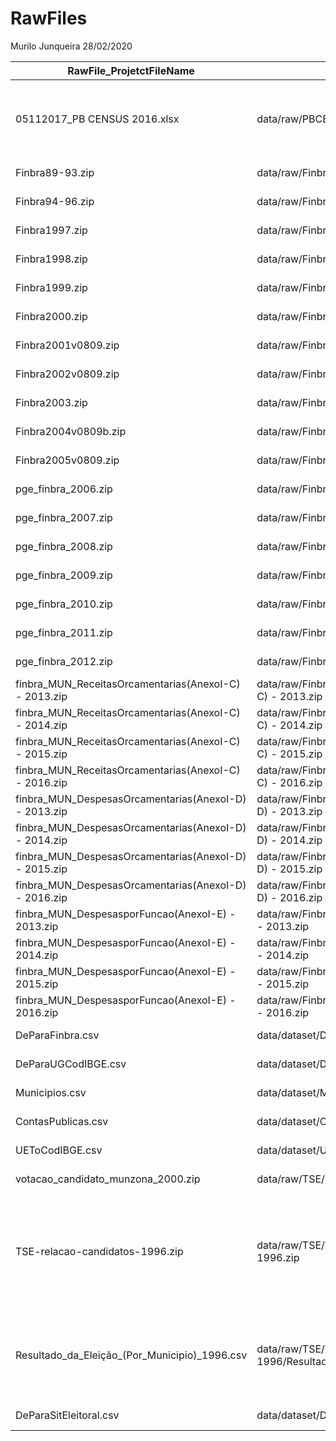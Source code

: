 RawFiles
================
Murilo Junqueira
28/02/2020

| RawFile\_ProjetctFileName                               | FileList\_FilePath                                                                          | RawFile\_Source | RawFile\_AutoDownload | RawFile\_GitHub | RawFile\_Size | RawFile\_Date        | RawFile\_URL                                                                                                        | RawFile\_URLBackup                                                                                                  | RawFile\_Comments                                                                                                                                                                                                                                                                                                                           |
| ------------------------------------------------------- | ------------------------------------------------------------------------------------------- | --------------- | --------------------- | --------------- | ------------- | -------------------- | ------------------------------------------------------------------------------------------------------------------- | ------------------------------------------------------------------------------------------------------------------- | ------------------------------------------------------------------------------------------------------------------------------------------------------------------------------------------------------------------------------------------------------------------------------------------------------------------------------------------- |
| 05112017\_PB CENSUS 2016.xlsx                           | data/raw/PBCENSUS Spada/05112017\_PB CENSUS 2016.xlsx                                       | Spada (2012)    | 0                     | 0               | 411102        | 2018-02-20 15:41:58Z |                                                                                                                     |                                                                                                                     | Nós temos uma versão atualizada do banco com os dados de 2016. Existe uma versão pública do banco do dataverse que vai até 2012: <https://dataverse.harvard.edu/dataset.xhtml?persistentId=doi:10.7910/DVN/EDSNJS>                                                                                                                          |
| Finbra89-93.zip                                         | data/raw/Finbra/OriginalFiles/Finbra89-93.zip                                               | STN             | 1                     | 0               | 5743101       | 2019-08-17 23:31:37Z | <http://www.tesouro.fazenda.gov.br/documents/10180/137007/Finbra89-93.zip/de9140b6-b5bc-4777-983e-7246d63a97e9>     | <https://dl.dropboxusercontent.com/s/m8w0qcgopmkzqfc/Finbra89-93.zip>                                               | .                                                                                                                                                                                                                                                                                                                                           |
| Finbra94-96.zip                                         | data/raw/Finbra/OriginalFiles/Finbra94-96.zip                                               | STN             | 1                     | 0               | 5041144       | 2019-08-17 23:52:00Z | <http://www.tesouro.fazenda.gov.br/documents/10180/137007/Finbra94-96.zip/fc1c7c2a-b024-4848-8ffc-bf619c40272b>     | <https://dl.dropboxusercontent.com/s/8zkld5oc9y2gyz3/Finbra94-96.zip>                                               | .                                                                                                                                                                                                                                                                                                                                           |
| Finbra1997.zip                                          | data/raw/Finbra/OriginalFiles/Finbra1997.zip                                                | STN             | 1                     | 0               | 1711771       | 2019-08-29 22:07:26Z | <http://www.tesouro.fazenda.gov.br/documents/10180/137007/Finbra1997.zip/5d6360b7-a634-4504-825f-a44ebf83c45a>      | <https://dl.dropboxusercontent.com/s/wuaht8ffwqbtvm3/Finbra1997.zip>                                                | .                                                                                                                                                                                                                                                                                                                                           |
| Finbra1998.zip                                          | data/raw/Finbra/OriginalFiles/Finbra1998.zip                                                | STN             | 1                     | 0               | 2870995       | 2019-08-29 22:07:30Z | <http://www.tesouro.fazenda.gov.br/documents/10180/137007/Finbra1998.zip/713fb0ae-bfe3-4750-bbae-48a3f50c8f61>      | <https://dl.dropboxusercontent.com/s/za9eqittyx0uh8t/Finbra1998.zip>                                                | .                                                                                                                                                                                                                                                                                                                                           |
| Finbra1999.zip                                          | data/raw/Finbra/OriginalFiles/Finbra1999.zip                                                | STN             | 1                     | 0               | 2864484       | 2019-08-29 22:07:32Z | <http://www.tesouro.fazenda.gov.br/documents/10180/137007/Finbra1999.zip/abc3629d-fd95-4cb4-b35e-733aacbf3217>      | <https://dl.dropboxusercontent.com/s/4mlzsayls3tu2jt/Finbra1999.zip>                                                | .                                                                                                                                                                                                                                                                                                                                           |
| Finbra2000.zip                                          | data/raw/Finbra/OriginalFiles/Finbra2000.zip                                                | STN             | 1                     | 0               | 3419669       | 2019-08-29 22:07:34Z | <http://www.tesouro.fazenda.gov.br/documents/10180/137007/Finbra2000.zip/312ba81c-4ea7-45b8-af1e-97c1eccc0599>      | <https://dl.dropboxusercontent.com/s/ztngcfzt6gu85mx/Finbra2000.zip>                                                | .                                                                                                                                                                                                                                                                                                                                           |
| Finbra2001v0809.zip                                     | data/raw/Finbra/OriginalFiles/Finbra2001v0809.zip                                           | STN             | 1                     | 0               | 3516592       | 2019-08-29 22:07:36Z | <http://www.tesouro.fazenda.gov.br/documents/10180/137713/Finbra2001v0809.zip>                                      | <https://dl.dropboxusercontent.com/s/uscpahl4oc7mnti/Finbra2001v0809.zip>                                           | .                                                                                                                                                                                                                                                                                                                                           |
| Finbra2002v0809.zip                                     | data/raw/Finbra/OriginalFiles/Finbra2002v0809.zip                                           | STN             | 1                     | 0               | 4299904       | 2019-08-29 22:07:38Z | <http://www.tesouro.fazenda.gov.br/documents/10180/137713/Finbra2002v0809.zip>                                      | <https://dl.dropboxusercontent.com/s/nciadofccyflmb5/Finbra2002v0809.zip>                                           | .                                                                                                                                                                                                                                                                                                                                           |
| Finbra2003.zip                                          | data/raw/Finbra/OriginalFiles/Finbra2003.zip                                                | STN             | 1                     | 0               | 4553840       | 2019-08-29 22:07:40Z | <http://www.tesouro.fazenda.gov.br/documents/10180/137007/Finbra2003.zip>                                           | <https://dl.dropboxusercontent.com/s/cez8hd3t699pjez/Finbra2003.zip>                                                | .                                                                                                                                                                                                                                                                                                                                           |
| Finbra2004v0809b.zip                                    | data/raw/Finbra/OriginalFiles/Finbra2004v0809b.zip                                          | STN             | 1                     | 0               | 5482863       | 2019-08-29 22:07:44Z | <http://www.tesouro.fazenda.gov.br/documents/10180/137713/Finbra2004v0809b.zip>                                     | <https://dl.dropboxusercontent.com/s/nrwq2jqqr4cm1ly/Finbra2004v0809b.zip>                                          | .                                                                                                                                                                                                                                                                                                                                           |
| Finbra2005v0809.zip                                     | data/raw/Finbra/OriginalFiles/Finbra2005v0809.zip                                           | STN             | 1                     | 0               | 5784608       | 2019-08-29 22:07:47Z | <http://www.tesouro.fazenda.gov.br/documents/10180/137713/Finbra2005v0809.zip>                                      | <https://dl.dropboxusercontent.com/s/938hrr8r0eab4md/Finbra2005v0809.zip>                                           | .                                                                                                                                                                                                                                                                                                                                           |
| pge\_finbra\_2006.zip                                   | data/raw/Finbra/OriginalFiles/pge\_finbra\_2006.zip                                         | STN             | 1                     | 0               | 6077208       | 2019-08-29 22:07:49Z | <http://www.tesouro.fazenda.gov.br/documents/10180/327844/pge_finbra_2006.zip/21e3e641-502e-4639-951d-608874507e01> | <https://dl.dropboxusercontent.com/s/3uymgtk31ucjdrt/pge_finbra_2006.zip>                                           | .                                                                                                                                                                                                                                                                                                                                           |
| pge\_finbra\_2007.zip                                   | data/raw/Finbra/OriginalFiles/pge\_finbra\_2007.zip                                         | STN             | 1                     | 0               | 6333739       | 2019-08-29 22:07:52Z | <http://www.tesouro.fazenda.gov.br/documents/10180/327844/pge_finbra_2007.zip/61957017-14f5-450b-9155-833dd3fb14df> | <https://dl.dropboxusercontent.com/s/79uajvh4ctxopze/pge_finbra_2007.zip>                                           | .                                                                                                                                                                                                                                                                                                                                           |
| pge\_finbra\_2008.zip                                   | data/raw/Finbra/OriginalFiles/pge\_finbra\_2008.zip                                         | STN             | 1                     | 0               | 6348738       | 2019-08-29 22:07:54Z | <http://www.tesouro.fazenda.gov.br/documents/10180/327844/pge_finbra_2008.zip/91ba191d-ee56-4a9e-9064-9c9583d4c67d> | <https://dl.dropboxusercontent.com/s/86r9zd25yajkuij/pge_finbra_2008.zip>                                           | .                                                                                                                                                                                                                                                                                                                                           |
| pge\_finbra\_2009.zip                                   | data/raw/Finbra/OriginalFiles/pge\_finbra\_2009.zip                                         | STN             | 1                     | 0               | 11027385      | 2019-08-29 22:07:57Z | <http://www.tesouro.fazenda.gov.br/documents/10180/327844/pge_finbra_2009.zip/8f85ed32-7a52-47dc-a7ba-e5ecaa551899> | <https://dl.dropboxusercontent.com/s/0euw3m80fk3yfk6/pge_finbra_2009.zip>                                           | .                                                                                                                                                                                                                                                                                                                                           |
| pge\_finbra\_2010.zip                                   | data/raw/Finbra/OriginalFiles/pge\_finbra\_2010.zip                                         | STN             | 1                     | 0               | 11172080      | 2019-08-29 22:08:00Z | <http://www.tesouro.fazenda.gov.br/documents/10180/327844/pge_finbra_2010.zip/4560c066-10a1-483c-9067-7f1bb60b4152> | <https://dl.dropboxusercontent.com/s/u1vaww48yfxb2ki/pge_finbra_2010.zip>                                           | .                                                                                                                                                                                                                                                                                                                                           |
| pge\_finbra\_2011.zip                                   | data/raw/Finbra/OriginalFiles/pge\_finbra\_2011.zip                                         | STN             | 1                     | 0               | 11162086      | 2019-08-29 22:08:04Z | <http://www.tesouro.fazenda.gov.br/documents/10180/327844/pge_finbra_2011.zip/07279645-05d4-4835-9d59-b931f7144b0c> | <https://dl.dropboxusercontent.com/s/spzc3jgmt01vj8k/pge_finbra_2011.zip>                                           | .                                                                                                                                                                                                                                                                                                                                           |
| pge\_finbra\_2012.zip                                   | data/raw/Finbra/OriginalFiles/pge\_finbra\_2012.zip                                         | STN             | 1                     | 0               | 10996653      | 2019-08-29 22:08:07Z | <http://www.tesouro.fazenda.gov.br/documents/10180/327844/pge_finbra_2012.zip/561d62f0-caa9-4fe2-b901-911f7e41b8d8> | <https://dl.dropboxusercontent.com/s/spzc3jgmt01vj8k/pge_finbra_2011.zip>                                           | .                                                                                                                                                                                                                                                                                                                                           |
| finbra\_MUN\_ReceitasOrcamentarias(AnexoI-C) - 2013.zip | data/raw/Finbra/OriginalFiles/finbra\_MUN\_ReceitasOrcamentarias(AnexoI-C) - 2013.zip       | STN             | 0                     | 0               | 4892850       | 2019-12-14 21:21:01Z | <https://siconfi.tesouro.gov.br/siconfi/pages/public/consulta_finbra/finbra_list.jsf>                               | <https://dl.dropboxusercontent.com/s/g0uast0nmj89ebe/finbra_MUN_ReceitasOrcamentarias%28AnexoI-C%29%20-%202013.zip> | Download captcha                                                                                                                                                                                                                                                                                                                            |
| finbra\_MUN\_ReceitasOrcamentarias(AnexoI-C) - 2014.zip | data/raw/Finbra/OriginalFiles/finbra\_MUN\_ReceitasOrcamentarias(AnexoI-C) - 2014.zip       | STN             | 0                     | 0               | 5039782       | 2019-12-14 21:24:40Z | <https://siconfi.tesouro.gov.br/siconfi/pages/public/consulta_finbra/finbra_list.jsf>                               | <https://dl.dropboxusercontent.com/s/cwr74ekb5vyiqbq/finbra_MUN_ReceitasOrcamentarias%28AnexoI-C%29%20-%202014.zip> | Download captcha                                                                                                                                                                                                                                                                                                                            |
| finbra\_MUN\_ReceitasOrcamentarias(AnexoI-C) - 2015.zip | data/raw/Finbra/OriginalFiles/finbra\_MUN\_ReceitasOrcamentarias(AnexoI-C) - 2015.zip       | STN             | 0                     | 0               | 5883036       | 2019-12-14 21:30:51Z | <https://siconfi.tesouro.gov.br/siconfi/pages/public/consulta_finbra/finbra_list.jsf>                               | <https://dl.dropboxusercontent.com/s/jr3s6w8ck6agyrj/finbra_MUN_ReceitasOrcamentarias%28AnexoI-C%29%20-%202015.zip> | Download captcha                                                                                                                                                                                                                                                                                                                            |
| finbra\_MUN\_ReceitasOrcamentarias(AnexoI-C) - 2016.zip | data/raw/Finbra/OriginalFiles/finbra\_MUN\_ReceitasOrcamentarias(AnexoI-C) - 2016.zip       | STN             | 0                     | 0               | 6253996       | 2019-12-14 21:45:00Z | <https://siconfi.tesouro.gov.br/siconfi/pages/public/consulta_finbra/finbra_list.jsf>                               | <https://dl.dropboxusercontent.com/s/pkboqchwovnd3wr/finbra_MUN_ReceitasOrcamentarias%28AnexoI-C%29%20-%202016.zip> | Download captcha                                                                                                                                                                                                                                                                                                                            |
| finbra\_MUN\_DespesasOrcamentarias(AnexoI-D) - 2013.zip | data/raw/Finbra/OriginalFiles/finbra\_MUN\_DespesasOrcamentarias(AnexoI-D) - 2013.zip       | STN             | 0                     | 0               | 7082741       | 2019-12-14 21:19:45Z | <https://siconfi.tesouro.gov.br/siconfi/pages/public/consulta_finbra/finbra_list.jsf>                               | <https://dl.dropboxusercontent.com/s/2f1et1n50xf96u8/finbra_MUN_DespesasOrcamentarias%28AnexoI-D%29%20-%202013.zip> | Download captcha                                                                                                                                                                                                                                                                                                                            |
| finbra\_MUN\_DespesasOrcamentarias(AnexoI-D) - 2014.zip | data/raw/Finbra/OriginalFiles/finbra\_MUN\_DespesasOrcamentarias(AnexoI-D) - 2014.zip       | STN             | 0                     | 0               | 7159921       | 2019-12-14 21:25:04Z | <https://siconfi.tesouro.gov.br/siconfi/pages/public/consulta_finbra/finbra_list.jsf>                               | <https://dl.dropboxusercontent.com/s/2f1et1n50xf96u8/finbra_MUN_DespesasOrcamentarias%28AnexoI-D%29%20-%202013.zip> | Download captcha                                                                                                                                                                                                                                                                                                                            |
| finbra\_MUN\_DespesasOrcamentarias(AnexoI-D) - 2015.zip | data/raw/Finbra/OriginalFiles/finbra\_MUN\_DespesasOrcamentarias(AnexoI-D) - 2015.zip       | STN             | 0                     | 0               | 7580462       | 2019-12-14 21:33:50Z | <https://siconfi.tesouro.gov.br/siconfi/pages/public/consulta_finbra/finbra_list.jsf>                               | <https://dl.dropboxusercontent.com/s/kgijjqy8yracx5n/finbra_MUN_DespesasOrcamentarias%28AnexoI-D%29%20-%202015.zip> | Download captcha                                                                                                                                                                                                                                                                                                                            |
| finbra\_MUN\_DespesasOrcamentarias(AnexoI-D) - 2016.zip | data/raw/Finbra/OriginalFiles/finbra\_MUN\_DespesasOrcamentarias(AnexoI-D) - 2016.zip       | STN             | 0                     | 0               | 7106066       | 2019-12-14 21:44:41Z | <https://siconfi.tesouro.gov.br/siconfi/pages/public/consulta_finbra/finbra_list.jsf>                               | <https://dl.dropboxusercontent.com/s/13cdrkt4bs9zgv8/finbra_MUN_DespesasOrcamentarias%28AnexoI-D%29%20-%202016.zip> | Download captcha                                                                                                                                                                                                                                                                                                                            |
| finbra\_MUN\_DespesasporFuncao(AnexoI-E) - 2013.zip     | data/raw/Finbra/OriginalFiles/finbra\_MUN\_DespesasporFuncao(AnexoI-E) - 2013.zip           | STN             | 0                     | 0               | 8388564       | 2019-12-14 21:26:07Z | <https://siconfi.tesouro.gov.br/siconfi/pages/public/consulta_finbra/finbra_list.jsf>                               | <https://dl.dropboxusercontent.com/s/g8q13gp8ocuehoi/finbra_MUN_DespesasporFuncao%28AnexoI-E%29%20-%202013.zip>     | Download captcha                                                                                                                                                                                                                                                                                                                            |
| finbra\_MUN\_DespesasporFuncao(AnexoI-E) - 2014.zip     | data/raw/Finbra/OriginalFiles/finbra\_MUN\_DespesasporFuncao(AnexoI-E) - 2014.zip           | STN             | 0                     | 0               | 8371863       | 2019-12-14 21:33:56Z | <https://siconfi.tesouro.gov.br/siconfi/pages/public/consulta_finbra/finbra_list.jsf>                               | <https://dl.dropboxusercontent.com/s/z6k7leevq8j8utb/finbra_MUN_DespesasporFuncao%28AnexoI-E%29%20-%202014.zip>     | Download captcha                                                                                                                                                                                                                                                                                                                            |
| finbra\_MUN\_DespesasporFuncao(AnexoI-E) - 2015.zip     | data/raw/Finbra/OriginalFiles/finbra\_MUN\_DespesasporFuncao(AnexoI-E) - 2015.zip           | STN             | 0                     | 0               | 8787491       | 2019-12-14 21:42:34Z | <https://siconfi.tesouro.gov.br/siconfi/pages/public/consulta_finbra/finbra_list.jsf>                               | <https://dl.dropboxusercontent.com/s/z6k7leevq8j8utb/finbra_MUN_DespesasporFuncao%28AnexoI-E%29%20-%202014.zip>     | Download captcha                                                                                                                                                                                                                                                                                                                            |
| finbra\_MUN\_DespesasporFuncao(AnexoI-E) - 2016.zip     | data/raw/Finbra/OriginalFiles/finbra\_MUN\_DespesasporFuncao(AnexoI-E) - 2016.zip           | STN             | 0                     | 0               | 8165235       | 2019-12-14 21:53:03Z | <https://siconfi.tesouro.gov.br/siconfi/pages/public/consulta_finbra/finbra_list.jsf>                               | <https://dl.dropboxusercontent.com/s/g1yz59y7tw30udu/finbra_MUN_DespesasporFuncao%28AnexoI-E%29%20-%202016.zip>     | Download captcha                                                                                                                                                                                                                                                                                                                            |
| DeParaFinbra.csv                                        | data/dataset/DeParaFinbra.csv                                                               | Own Research    | 1                     | 1               | 13609         | 2019-12-14 21:47:43Z |                                                                                                                     |                                                                                                                     |                                                                                                                                                                                                                                                                                                                                             |
| DeParaUGCodIBGE.csv                                     | data/dataset/DeParaUGCodIBGE.csv                                                            | Own Research    | 1                     | 1               | 217006        | 2018-05-28 12:59:10Z |                                                                                                                     |                                                                                                                     |                                                                                                                                                                                                                                                                                                                                             |
| Municipios.csv                                          | data/dataset/Municipios.csv                                                                 | Own Research    | 1                     | 1               | 175902        | 2018-05-27 12:05:59Z |                                                                                                                     |                                                                                                                     |                                                                                                                                                                                                                                                                                                                                             |
| ContasPublicas.csv                                      | data/dataset/ContasPublicas.csv                                                             | Own Research    | 1                     | 1               | 827           | 2019-09-17 08:08:00Z |                                                                                                                     |                                                                                                                     |                                                                                                                                                                                                                                                                                                                                             |
| UEToCodIBGE.csv                                         | data/dataset/UEToCodIBGE.csv                                                                | Own Research    | 1                     | 1               | 82967         | 2018-03-02 16:25:50Z |                                                                                                                     |                                                                                                                     |                                                                                                                                                                                                                                                                                                                                             |
| votacao\_candidato\_munzona\_2000.zip                   | data/raw/TSE/2000/votacao\_candidato\_munzona\_2000.zip                                     | TSE             | 1                     | 0               | 17502789      | 2019-10-28 00:00:09Z | <http://agencia.tse.jus.br/estatistica/sead/odsele/votacao_candidato_munzona/votacao_candidato_munzona_2000.zip>    |                                                                                                                     |                                                                                                                                                                                                                                                                                                                                             |
| TSE-relacao-candidatos-1996.zip                         | data/raw/TSE/TSE-relacao-candidatos-1996/TSE-relacao-candidatos-1996.zip                    | TSE             | 1                     | 0               | 15738329      | 2019-10-27 21:25:48Z | <http://www.justicaeleitoral.jus.br/arquivos/candidatos-1996>                                                       |                                                                                                                     | “A página onde encontrei o link é a <http://www.tse.jus.br/eleicoes/eleicoes-anteriores/eleicoes-1996/divulgacao-candidatos-1996>. Attention: Extract file”“data/raw/TSE/TSE-relacao-candidatos-1996/TSE-relacao-candidatos-1996.zip”" and then export all data to file "“data/raw/TSE/TSE-relacao-candidatos-1996/Candidatos\_1996.xlsx”"" |
| Resultado\_da\_Eleição\_(Por\_Municipio)\_1996.csv      | data/raw/TSE/TSE-relacao-candidatos-1996/Resultado\_da\_Eleição\_(Por\_Municipio)\_1996.csv | TSE             | 0                     | 1               | 7628          | 2019-10-27 22:11:06Z | <http://www.tse.jus.br/eleicoes/eleicoes-anteriores/eleicoes-1996/resultados-das-eleicoes>                          |                                                                                                                     | Esse link não é de download automático. A página indicada te leva a uma tele de seleção, onde se deve selecionar os filtros. Deve escolher todas as UF, todos os municípios, todas as situações eleitorais, todos os partidos, cargo de prefeito e turno 2.                                                                                 |
| DeParaSitEleitoral.csv                                  | data/dataset/DeParaSitEleitoral.csv                                                         | Own Research    | 1                     | 1               | 2337          | 2019-12-01 17:57:14Z |                                                                                                                     |                                                                                                                     |                                                                                                                                                                                                                                                                                                                                             |
